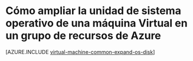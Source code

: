 <properties
   pageTitle="Cómo ampliar la unidad de sistema operativo de una máquina Virtual en un grupo de recursos de Azure | Microsoft Azure"
   description="En este artículo se muestra un método para expandir el tamaño de la unidad de sistema operativo de una máquina virtual con Powershell del Administrador de recursos de Azure."
   services="virtual-machines-windows"
   documentationCenter=""
   authors="kirpasingh"
   manager="roshar"
   editor=""
   tags="azure-resource-manager"/>

<tags
   ms.service="virtual-machines-windows"
   ms.devlang="na"
   ms.topic="article"
   ms.tgt_pltfrm="vm-windows"
   ms.workload="infrastructure-services"
   ms.date="10/18/2016"
   ms.author="kirpas"/>

# <a name="how-to-expand-the-os-drive-of-a-virtual-machine-in-an-azure-resource-group"></a>Cómo ampliar la unidad de sistema operativo de una máquina Virtual en un grupo de recursos de Azure

[AZURE.INCLUDE [virtual-machine-common-expand-os-disk](../../includes/virtual-machines-common-expand-os-disk.md)]
